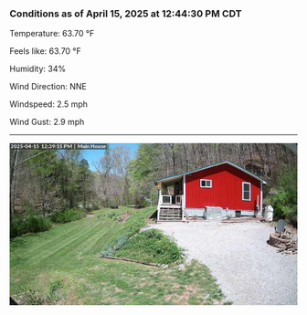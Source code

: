### Conditions as of April 15, 2025 at 12:44:30 PM CDT 

Temperature: 63.70 &deg;F

Feels like: 63.70 &deg;F

Humidity: 34%

Wind Direction: NNE

Windspeed: 2.5 mph

Wind Gust: 2.9 mph

---

<img src="./images/latest.jpeg"/>

